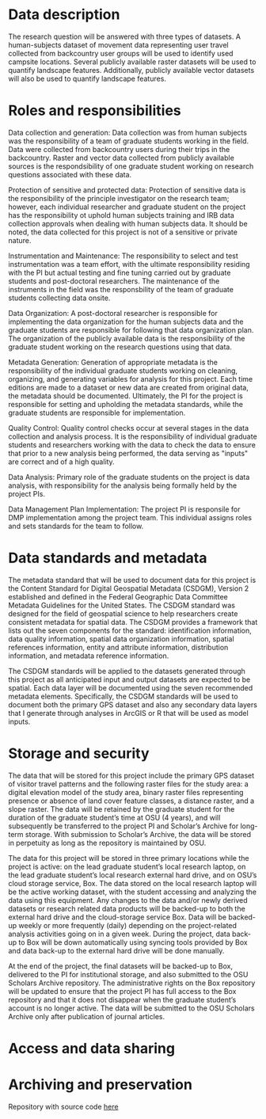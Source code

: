 # Data description

The research question will be answered with three types of datasets. A human-subjects dataset of movement data representing user travel collected from backcountry user groups will be used to identify used campsite locations. Several publicly available raster datasets will be used to quantify landscape features. Additionally, publicly available vector datasets will also be used to quantify landscape features.

# Roles and responsibilities

Data collection and generation:
Data collection was from human subjects was the responsibility of a team of graduate students working in the field. Data were collected from backcountry users during their trips in the backcountry. Raster and vector data collected from publicly available sources is the respondsibility of one graduate student working on research questions associated with these data. 

Protection of sensitive and protected data:
Protection of sensitive data is the responsibility of the principle investigator on the research team; however, each individual researcher and graduate student on the project has the responsibility ot uphold human subjects training and IRB data collection approvals when dealing with human subjects data. It should be noted, the data collected for this project is not of a sensitive or private nature. 

Instrumentation and Maintenance:
The responsibility to select and test instrumentation was a team effort, with the ultimate responsibility residing with the PI but actual testing and fine tuning carried out by graduate students and post-doctoral researchers. The maintenance of the instruments in the field was the responsbility of the team of graduate students collecting data onsite.

Data Organization:
A post-doctoral researcher is responsible for implementing the data organization for the human subjects data and the graduate students are responsible for following that data organization plan. The organization of the publicly available data is the responsibility of the graduate student working on the research questions using that data.

Metadata Generation:
Generation of appropriate metadata is the responsibility of the individual graduate students working on cleaning, organizing, and generating variables for analysis for this project. Each time editions are made to a dataset or new data are created from original data, the metadata should be documented. Ultimately, the PI for the project is responsible for setting and upholding the metadata standards, while the graduate students are responsible for implementation. 

Quality Control:
Quality control checks occur at several stages in the data collection and analysis process. It is the responsibility of individual graduate students and researchers working with the data to check the data to ensure that prior to a new analysis being performed, the data serving as "inputs" are correct and of a high quality.

Data Analysis: 
Primary role of the graduate students on the project is data analysis, with responsibility for the analysis being formally held by the project PIs.  

Data Management Plan Implementation:
The project PI is responsile for DMP implementation among the project team. This individual assigns roles and sets standards for the team to follow.

# Data standards and metadata
The metadata standard that will be used to document data for this project is the Content Standard for Digital Geospatial Metadata (CSDGM), Version 2 established and defined in the Federal Geographic Data Committee Metadata Guidelines for the United States. The CSDGM standard was designed for the field of geospatial science to help researchers create consistent metadata for spatial data. The CSDGM provides a framework that lists out the seven components for the standard: identification information, data quality information, spatial data organization information, spatial references information, entity and attribute information, distribution information, and metadata reference information.

The CSDGM standards will be applied to the datasets generated through this project as all anticipated input and output datasets are expected to be spatial. Each data layer will be documented using the seven recommended metadata elements. Specifically, the CSDGM standards will be used to document both the primary GPS dataset and also any secondary data layers that I generate through analyses in ArcGIS or R that will be used as model inputs.

# Storage and security
The data that will be stored for this project include the primary GPS dataset of visitor travel patterns and the following raster files for the study area: a digital elevation model of the study area, binary raster files representing presence or absence of land cover feature classes, a distance raster, and a slope raster. The data will be retained by the graduate student for the duration of the graduate student’s time at OSU (4 years), and will subsequently be transferred to the project PI and Scholar’s Archive for long-term storage. With submission to Scholar’s Archive, the data will be stored in perpetuity as long as the repository is maintained by OSU.

The data for this project will be stored in three primary locations while the project is active: on the lead graduate student’s local research laptop, on the lead graduate student’s local research external hard drive, and on OSU’s cloud storage service, Box. The data stored on the local research laptop will be the active working dataset, with the student accessing and analyzing the data using this equipment. Any changes to the data and/or newly derived datasets or research related data products will be backed-up to both the external hard drive and the cloud-storage service Box. Data will be backed-up weekly or more frequently (daily) depending on the project-related analysis activities going on in a given week. During the project, data back-up to Box will be down automatically using syncing tools provided by Box and data back-up to the external hard drive will be done manually. 

At the end of the project, the final datasets will be backed-up to Box, delivered to the PI for institutional storage, and also submitted to the OSU Scholars Archive repository. The administrative rights on the Box repository will be updated to ensure that the project PI has full access to the Box repository and that it does not disappear when the graduate student’s account is no longer active. The data will be submitted to the OSU Scholars Archive only after publication of journal articles.  

# Access and data sharing

# Archiving and preservation

Repository with source code [here](https://github.com/clarallebot/GRAD521_DMPtemplate)
